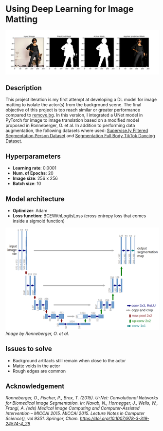 # Using Deep Learning for Image Matting

![Model output](imgs/image.png)

## Description
This project iteration is my first attempt at developing a DL model for image matting to isolate the actor(s) from the background scene. The final objective of this project is too reach similar or greater performance compared to [remove.bg](https://www.remove.bg/). In this version, I integrated a UNet model in PyTorch for image to image translation based on a modified model proposed in Ronneberger, O. et al. In addition to performing data augmentation, the following datasets where used: [Supervise.ly Filtered Segmentation Person Dataset](https://www.kaggle.com/datasets/tapakah68/supervisely-filtered-segmentation-person-dataset) and [Segmentation Full Body TikTok Dancing Dataset](https://www.kaggle.com/datasets/tapakah68/segmentation-full-body-tiktok-dancing-dataset).

## Hyperparameters
* **Learning rate**: 0.0001
* **Num. of Epochs**: 20
* **Image size**: 256 x 256
* **Batch size**: 10

## Model architecture
* **Optimizer**: Adam
* **Loss function**: BCEWithLogitsLoss (cross entropy loss that comes  inside a sigmoid function)

![UNet architecture](imgs/u-net-architecture.png)
*Image by Ronneberger, O. et al.*


## Issues to solve
* Background artifacts still remain when close to the actor
* Matte voids in the actor
* Rough edges are common

## Acknowledgement
*Ronneberger, O., Fischer, P., Brox, T. (2015). U-Net: Convolutional Networks for Biomedical Image Segmentation. In: Navab, N., Hornegger, J., Wells, W., Frangi, A. (eds) Medical Image Computing and Computer-Assisted Intervention – MICCAI 2015. MICCAI 2015. Lecture Notes in Computer Science(), vol 9351. Springer, Cham. https://doi.org/10.1007/978-3-319-24574-4_28*